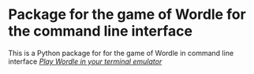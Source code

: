 # Package for the game of Wordle for the command line interface
This is a Python package for for the game of Wordle in command line interface
[*Play Wordle in your terminal emulator*](https://github.com/alex-artamonov/cli-wordly)
